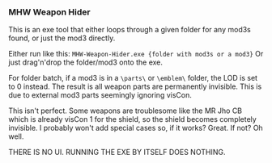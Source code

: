 ### MHW Weapon Hider

This is an exe tool that either loops through a given folder for any mod3s found, or just the mod3 directly.

Either run like this:
`MHW-Weapon-Hider.exe {folder with mod3s or a mod3}`
Or just drag'n'drop the folder/mod3 onto the exe.

For folder batch, if a mod3 is in a `\parts\` or `\emblem\` folder, the LOD is set to 0 instead.
The result is all weapon parts are permanently invisible.
This is due to external mod3 parts seemingly ignoring visCon.

This isn't perfect. Some weapons are troublesome like the MR Jho CB which is already visCon 1 for the shield, so the shield becomes completely invisible.
I probably won't add special cases so, if it works? Great. If not? Oh well.

THERE IS NO UI. RUNNING THE EXE BY ITSELF DOES NOTHING.